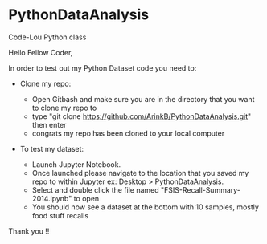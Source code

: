 # PythonDataAnalysis
Code-Lou Python class

Hello Fellow Coder,

In order to test out my Python Dataset code you need to:
- Clone my repo:
  - Open Gitbash and make sure you are in the directory that you want to clone my repo to
  - type "git clone https://github.com/ArinkB/PythonDataAnalysis.git" then enter
  - congrats my repo has been cloned to your local computer
 
- To test my dataset:
  - Launch Jupyter Notebook.
  - Once launched please navigate to the location that you saved my repo to within Jupyter ex: Desktop > PythonDataAnalysis.
  - Select and double click the file named "FSIS-Recall-Summary-2014.ipynb" to open
  - You should now see a dataset at the bottom with 10 samples, mostly food stuff recalls

Thank you !!
